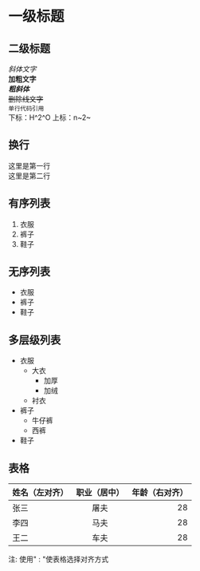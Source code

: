 # 一级标题
## 二级标题

*斜体文字*<br>
**加粗文字**<br>
***粗斜体***<br>
~~删除线文字~~<br>
```单行代码引用```<br>
下标：H^2^O
上标：n~2~

## 换行
这里是第一行<br>这里是第二行

## 有序列表
1. 衣服
1. 裤子
1. 鞋子

## 无序列表
- 衣服
- 裤子
- 鞋子

## 多层级列表
- 衣服
    - 大衣
        - 加厚
        - 加绒
    - 衬衣
- 裤子
    - 牛仔裤
    - 西裤
- 鞋子


## 表格
姓名（左对齐）| 职业（居中）| 年龄（右对齐）
:-| :-: | -: 
张三 | 屠夫 | 28
李四 | 马夫 | 28
王二 | 车夫 | 28

注: 使用" : "使表格选择对齐方式







